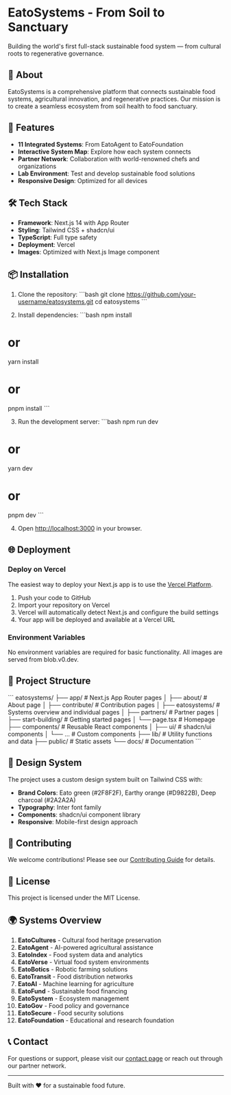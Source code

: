 # EatoSystems - From Soil to Sanctuary

Building the world's first full-stack sustainable food system — from cultural roots to regenerative governance.

## 🌱 About

EatoSystems is a comprehensive platform that connects sustainable food systems, agricultural innovation, and regenerative practices. Our mission is to create a seamless ecosystem from soil health to food sanctuary.

## 🚀 Features

- **11 Integrated Systems**: From EatoAgent to EatoFoundation
- **Interactive System Map**: Explore how each system connects
- **Partner Network**: Collaboration with world-renowned chefs and organizations
- **Lab Environment**: Test and develop sustainable food solutions
- **Responsive Design**: Optimized for all devices

## 🛠 Tech Stack

- **Framework**: Next.js 14 with App Router
- **Styling**: Tailwind CSS + shadcn/ui
- **TypeScript**: Full type safety
- **Deployment**: Vercel
- **Images**: Optimized with Next.js Image component

## 📦 Installation

1. Clone the repository:
\`\`\`bash
git clone https://github.com/your-username/eatosystems.git
cd eatosystems
\`\`\`

2. Install dependencies:
\`\`\`bash
npm install
# or
yarn install
# or
pnpm install
\`\`\`

3. Run the development server:
\`\`\`bash
npm run dev
# or
yarn dev
# or
pnpm dev
\`\`\`

4. Open [http://localhost:3000](http://localhost:3000) in your browser.

## 🌐 Deployment

### Deploy on Vercel

The easiest way to deploy your Next.js app is to use the [Vercel Platform](https://vercel.com/new).

1. Push your code to GitHub
2. Import your repository on Vercel
3. Vercel will automatically detect Next.js and configure the build settings
4. Your app will be deployed and available at a Vercel URL

### Environment Variables

No environment variables are required for basic functionality. All images are served from blob.v0.dev.

## 📁 Project Structure

\`\`\`
eatosystems/
├── app/                    # Next.js App Router pages
│   ├── about/             # About page
│   ├── contribute/        # Contribution pages
│   ├── eatosystems/       # Systems overview and individual pages
│   ├── partners/          # Partner pages
│   ├── start-building/    # Getting started pages
│   └── page.tsx           # Homepage
├── components/            # Reusable React components
│   ├── ui/               # shadcn/ui components
│   └── ...               # Custom components
├── lib/                  # Utility functions and data
├── public/               # Static assets
└── docs/                 # Documentation
\`\`\`

## 🎨 Design System

The project uses a custom design system built on Tailwind CSS with:

- **Brand Colors**: Eato green (#2F8F2F), Earthy orange (#D9822B), Deep charcoal (#2A2A2A)
- **Typography**: Inter font family
- **Components**: shadcn/ui component library
- **Responsive**: Mobile-first design approach

## 🤝 Contributing

We welcome contributions! Please see our [Contributing Guide](./app/contribute/page.tsx) for details.

## 📄 License

This project is licensed under the MIT License.

## 🌍 Systems Overview

1. **EatoCultures** - Cultural food heritage preservation
2. **EatoAgent** - AI-powered agricultural assistance
3. **EatoIndex** - Food system data and analytics
4. **EatoVerse** - Virtual food system environments
5. **EatoBotics** - Robotic farming solutions
6. **EatoTransit** - Food distribution networks
7. **EatoAI** - Machine learning for agriculture
8. **EatoFund** - Sustainable food financing
9. **EatoSystem** - Ecosystem management
10. **EatoGov** - Food policy and governance
11. **EatoSecure** - Food security solutions
12. **EatoFoundation** - Educational and research foundation

## 📞 Contact

For questions or support, please visit our [contact page](./components/contact-section.tsx) or reach out through our partner network.

---

Built with ❤️ for a sustainable food future.
